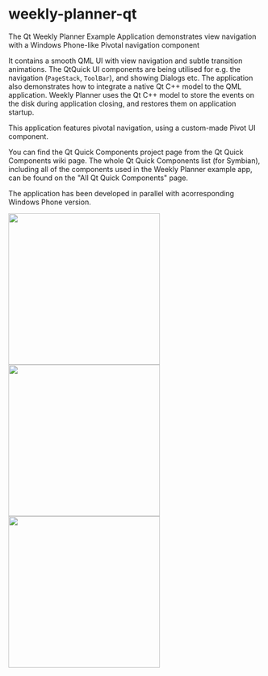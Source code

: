 weekly-planner-qt
=================

The Qt Weekly Planner Example Application demonstrates view navigation with a Windows Phone-like Pivotal navigation component

It contains a smooth QML UI with view navigation and subtle transition animations. The QtQuick UI components are being utilised for e.g. the navigation (`PageStack`, `ToolBar`), and showing Dialogs etc. The application also demonstrates how to integrate a native Qt C++ model to the QML application. Weekly Planner uses the Qt C++ model to store the events on the disk during application closing, and restores them on application startup.

This application features pivotal navigation, using a custom-made Pivot UI component.

You can find the Qt Quick Components project page from the Qt Quick Components wiki page. The whole Qt Quick Components list (for Symbian), including all of the components used in the Weekly Planner example app, can be found on the "All Qt Quick Components" page.

The application has been developed in parallel with a​corresponding Windows Phone version.

<img src="https://raw.github.com/nokia-developer/weekly-planner-qt/master/doc/weeklyplanner_mainview.png" width="300px" /> <img src="https://raw.github.com/nokia-developer/weekly-planner-qt/master/doc/weeklyplanner_editview.png" width="300px" /> <img src="https://raw.github.com/nokia-developer/weekly-planner-qt/master/doc/weeklyplanner_detailsview.png" width="300px" />

